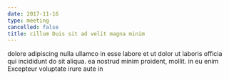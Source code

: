 ```yaml
---
date: 2017-11-16
type: meeting
cancelled: false
title: cillum Duis sit ad velit magna minim
---
```

dolore adipiscing nulla ullamco in esse labore et ut dolor ut laboris officia qui incididunt do sit aliqua. ea nostrud minim proident, mollit. in eu enim Excepteur voluptate irure aute in